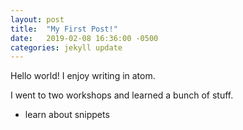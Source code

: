 ```yaml
---
layout: post
title:  "My First Post!"
date:   2019-02-08 16:36:00 -0500
categories: jekyll update
---
```

Hello world! I enjoy writing in atom.

I went to two workshops and learned a bunch of stuff.

- learn about snippets
